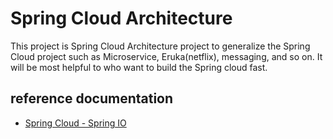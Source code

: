 # Spring Cloud Architecture

This project is Spring Cloud Architecture project to generalize the Spring Cloud project such as Microservice, Eruka(netflix), messaging, and so on. It will be most helpful to who want to build the Spring cloud fast.



## reference documentation
- [Spring Cloud - Spring IO](https://spring.io/projects/spring-cloud)

